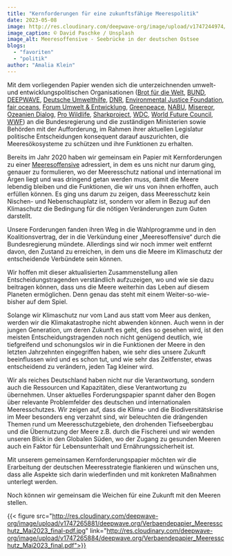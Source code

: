 ```yaml
---
title: "Kernforderungen für eine zukunftsfähige Meerespolitik"
date: 2023-05-08
image: http://res.cloudinary.com/deepwave-org/image/upload/v1747244974/deepwave.org/david-paschke-unsplash_Seebruecke_Ostsee-scaled.jpg
image_caption: © David Paschke / Unsplash
image_alt: Meeresoffensive - Seebrücke in der deutschen Ostsee
blogs: 
  - "favoriten"
  - "politik"
author: "Amalia Klein"
---
```


Mit dem vorliegenden Papier wenden sich die unterzeichnenden umwelt- und entwicklungspolitischen Organisationen ([Brot für die Welt](https://www.brot-fuer-die-welt.de/), [BUND](https://www.bund.net/), [DEEPWAVE](http://deepwave.org), [Deutsche Umwelthilfe](https://www.duh.de/home/), [DNR](https://www.dnr.de/), [Environmental Justice Foundation](https://ejfoundation.org/), [fair oceans](https://fair-oceans.info/), [Forum Umwelt & Entwicklung](https://www.forumue.de/), [Greenpeace](https://www.greenpeace.de/), [NABU](https://www.nabu.de/), [Misereor](https://www.misereor.de/), [Ozeanien Dialog](http://www.ozeanien-dialog.de), [Pro Wildlife](https://www.prowildlife.de/), [Sharkproject](https://germany.sharkproject.org/), [WDC](https://de.whales.org/), [World Future Council](https://www.worldfuturecouncil.org/de/), [WWF](https://www.wwf.de/)) an die Bundesregierung und die zuständigen Ministerien sowie Behörden mit der Aufforderung, im Rahmen ihrer aktuellen Legislatur politische Entscheidungen konsequent darauf auszurichten, die Meeresökosysteme zu schützen und ihre Funktionen zu erhalten.

Bereits im Jahr 2020 haben wir gemeinsam ein Papier mit Kernforderungen zu einer [Meeresoffensive](https://www.deepwave.org/die-ozeane/meerespolitik/) adressiert, in dem es uns nicht nur darum ging, genauer zu formulieren, wo der Meeresschutz national und international im Argen liegt und was dringend getan werden muss, damit die Meere lebendig bleiben und die Funktionen, die wir uns von ihnen erhoffen, auch erfüllen können. Es ging uns darum zu zeigen, dass Meeresschutz kein Nischen- und Nebenschauplatz ist, sondern vor allem in Bezug auf den Klimaschutz die Bedingung für die nötigen Veränderungen zum Guten darstellt.

Unsere Forderungen fanden ihren Weg in die Wahlprogramme und in den Koalitionsvertrag, der in die Verkündung einer „Meeresoffensive“ durch die Bundesregierung mündete. Allerdings sind wir noch immer weit entfernt davon, den Zustand zu erreichen, in dem uns die Meere im Klimaschutz der entscheidende Verbündete sein können.

Wir hoffen mit dieser aktualisierten Zusammenstellung allen Entscheidungstragenden verständlich aufzuzeigen, wo und wie sie dazu beitragen können, dass uns die Meere weiterhin das Leben auf diesem Planeten ermöglichen. Denn genau das steht mit einem Weiter-so-wie-bisher auf dem Spiel.

Solange wir Klimaschutz nur vom Land aus statt vom Meer aus denken, werden wir die Klimakatastrophe nicht abwenden können. Auch wenn in der jungen Generation, um deren Zukunft es geht, dies so gesehen wird, ist den meisten Entscheidungstragenden noch nicht genügend deutlich, wie tiefgreifend und schonungslos wir in die Funktionen der Meere in den letzten Jahrzehnten eingegriffen haben, wie sehr dies unsere Zukunft beeinflussen wird und es schon tut, und wie sehr das Zeitfenster, etwas entscheidend zu verändern, jeden Tag kleiner wird.

Wir als reiches Deutschland haben nicht nur die Verantwortung, sondern auch die Ressourcen und Kapazitäten, diese Verantwortung zu übernehmen. Unser aktuelles Forderungspapier spannt daher den Bogen über relevante Problemfelder des deutschen und internationalen Meeresschutzes. Wir zeigen auf, dass die Klima- und die Biodiversitätskrise im Meer besonders eng verzahnt sind, wir beleuchten die drängenden Themen rund um Meeresschutzgebiete, den drohenden Tiefseebergbau und die Übernutzung der Meere z.B. durch die Fischerei und wir wenden unseren Blick in den Globalen Süden, wo der Zugang zu gesunden Meeren auch ein Faktor für Lebensunterhalt und Ernährungssicherheit ist.

Mit unserem gemeinsamen Kernforderungspapier möchten wir die Erarbeitung der deutschen Meeresstrategie flankieren und wünschen uns, dass alle Aspekte sich darin wiederfinden und mit konkreten Maßnahmen unterlegt werden.

Noch können wir gemeinsam die Weichen für eine Zukunft mit den Meeren stellen.

{{< figure src="http://res.cloudinary.com/deepwave-org/image/upload/v1747265881/deepwave.org/Verbaendepapier_Meeresschutz_Mai2023_final-pdf.jpg" link="http://res.cloudinary.com/deepwave-org/image/upload/v1747265884/deepwave.org/Verbaendepapier_Meeresschutz_Mai2023_final.pdf">}}